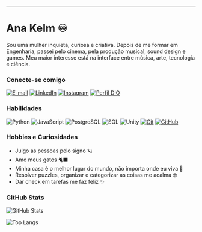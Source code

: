 
---

# Ana Kelm ♾️
Sou uma mulher inquieta, curiosa e criativa. Depois de me formar em Engenharia, passei pelo cinema, pela produção musical, sound design e games. Meu maior interesse está na interface entre música, arte, tecnologia e ciência.
### Conecte-se comigo

[![E-mail](https://img.shields.io/badge/-Email-000?style=for-the-badge&logo=microsoft-outlook&logoColor=E94D5F)](mailto:anapaula.ksoares@gmail.com)
[![LinkedIn](https://img.shields.io/badge/-LinkedIn-000?style=for-the-badge&logo=linkedin&logoColor=30A3DC)](https://www.linkedin.com/in/anapaulaksoares/)
[![Instagram](https://img.shields.io/badge/-Instagram-000?style=for-the-badge&logo=instagram&logoColor=30A3DC)](https://instagram.com/anapaulakelmsoares)
[![Perfil DIO](https://img.shields.io/badge/-Meu%20Perfil%20na%20DIO-30A3DC?style=for-the-badge)](https://web.dio.me/users/anapaula_ksoares/)

### Habilidades
![Python](https://img.shields.io/badge/Python-000?style=for-the-badge&logo=python)
![JavaScript](https://img.shields.io/badge/JavaScript-000?style=for-the-badge&logo=javascript&logoColor=30A3DC)
![PostgreSQL](https://img.shields.io/badge/PostgreSQL-000?style=for-the-badge&logo=PostgreSQL)
![SQL](https://img.shields.io/badge/SQL-000?style=for-the-badge&logo=MySQL)
![Unity](https://img.shields.io/badge/Unity-000?style=for-the-badge&logo=Unity)
[![Git](https://img.shields.io/badge/Git-000?style=for-the-badge&logo=git&logoColor=E94D5F)](https://git-scm.com/doc) 
[![GitHub](https://img.shields.io/badge/GitHub-000?style=for-the-badge&logo=github&logoColor=30A3DC)](https://docs.github.com/)

### Hobbies e Curiosidades
+ Julgo as pessoas pelo signo 🪐
+ Amo meus gatos 🐈‍⬛
+ Minha casa é o melhor lugar do mundo, não importa onde eu viva 🏡
+ Resolver puzzles, organizar e categorizar as coisas me acalma 🤓
+ Dar check em tarefas me faz feliz ✨ 


### GitHub Stats
![GitHub Stats](https://github-readme-stats.vercel.app/api?username=anapppp&theme=transparent&bg_color=000&border_color=30A3DC&show_icons=true&icon_color=30A3DC&title_color=E94D5F&text_color=FFF)

![Top Langs](https://github-readme-stats-git-masterrstaa-rickstaa.vercel.app/api/top-langs/?username=anapppp&layout=compact&bg_color=000&border_color=30A3DC&title_color=E94D5F&text_color=FFF)


